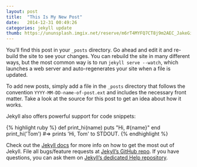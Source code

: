 ```yaml
---
layout: post
title:  "This Is My New Post"
date:   2014-12-31 00:49:26
categories: jekyll update
thumb: https://ununsplash.imgix.net/reserve/m6rT4MYFQ7CT8j9m2AEC_JakeGivens%20-%20Sunset%20in%20the%20Park.JPG?q=75&w=400&fit=max&fm=jpg&auto=format&s=96e18450a95f949c8a379c0e2b1519cb
---
```

You’ll find this post in your `_posts` directory. Go ahead and edit it and re-build the site to see your changes. You can rebuild the site in many different ways, but the most common way is to run `jekyll serve --watch`, which launches a web server and auto-regenerates your site when a file is updated.

To add new posts, simply add a file in the `_posts` directory that follows the convention `YYYY-MM-DD-name-of-post.ext` and includes the necessary front matter. Take a look at the source for this post to get an idea about how it works.

Jekyll also offers powerful support for code snippets:

{% highlight ruby %}
def print_hi(name)
  puts "Hi, #{name}"
end
print_hi('Tom')
#=> prints 'Hi, Tom' to STDOUT.
{% endhighlight %}

Check out the [Jekyll docs][jekyll] for more info on how to get the most out of Jekyll. File all bugs/feature requests at [Jekyll’s GitHub repo][jekyll-gh]. If you have questions, you can ask them on [Jekyll’s dedicated Help repository][jekyll-help].

[jekyll]:      http://jekyllrb.com
[jekyll-gh]:   https://github.com/jekyll/jekyll
[jekyll-help]: https://github.com/jekyll/jekyll-help
